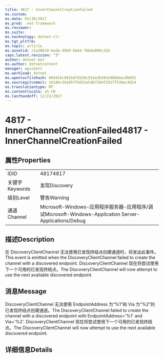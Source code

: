 ```yaml
---
title: 4817 - InnerChannelCreationFailed
ms.custom: 
ms.date: 03/30/2017
ms.prod: .net-framework
ms.reviewer: 
ms.suite: 
ms.technology: dotnet-clr
ms.tgt_pltfrm: 
ms.topic: article
ms.assetid: c1a20619-beda-49b9-bb64-76b6a009c32b
caps.latest.revision: "3"
author: dotnet-bot
ms.author: dotnetcontent
manager: wpickett
ms.workload: dotnet
ms.openlocfilehash: 09d41bc992bd7d328c91da3b503e988deec0b852
ms.sourcegitcommit: 16186c34a957fdd52e5db7294f291f7530ac9d24
ms.translationtype: MT
ms.contentlocale: zh-CN
ms.lasthandoff: 12/22/2017
---
```

# <a name="4817---innerchannelcreationfailed"></a><span data-ttu-id="42ad6-102">4817 - InnerChannelCreationFailed</span><span class="sxs-lookup"><span data-stu-id="42ad6-102">4817 - InnerChannelCreationFailed</span></span>
## <a name="properties"></a><span data-ttu-id="42ad6-103">属性</span><span class="sxs-lookup"><span data-stu-id="42ad6-103">Properties</span></span>  
  
|||  
|-|-|  
|<span data-ttu-id="42ad6-104">ID</span><span class="sxs-lookup"><span data-stu-id="42ad6-104">ID</span></span>|<span data-ttu-id="42ad6-105">4817</span><span class="sxs-lookup"><span data-stu-id="42ad6-105">4817</span></span>|  
|<span data-ttu-id="42ad6-106">关键字</span><span class="sxs-lookup"><span data-stu-id="42ad6-106">Keywords</span></span>|<span data-ttu-id="42ad6-107">发现</span><span class="sxs-lookup"><span data-stu-id="42ad6-107">Discovery</span></span>|  
|<span data-ttu-id="42ad6-108">级别</span><span class="sxs-lookup"><span data-stu-id="42ad6-108">Level</span></span>|<span data-ttu-id="42ad6-109">警告</span><span class="sxs-lookup"><span data-stu-id="42ad6-109">Warning</span></span>|  
|<span data-ttu-id="42ad6-110">通道</span><span class="sxs-lookup"><span data-stu-id="42ad6-110">Channel</span></span>|<span data-ttu-id="42ad6-111">Microsoft-Windows-应用程序服务器-应用程序/调试</span><span class="sxs-lookup"><span data-stu-id="42ad6-111">Microsoft-Windows-Application Server-Applications/Debug</span></span>|  
  
## <a name="description"></a><span data-ttu-id="42ad6-112">描述</span><span class="sxs-lookup"><span data-stu-id="42ad6-112">Description</span></span>  
 <span data-ttu-id="42ad6-113">在 DiscoveryClientChannel 无法使用已发现终结点创建通道时，将发出此事件。</span><span class="sxs-lookup"><span data-stu-id="42ad6-113">This event is emitted when the DiscoveryClientChannel failed to create the channel with a discovered endpoint.</span></span> <span data-ttu-id="42ad6-114">DiscoveryClientChannel 现在将尝试使用下一个可用的已发现终结点。</span><span class="sxs-lookup"><span data-stu-id="42ad6-114">The DiscoveryClientChannel will now attempt to use the next available discovered endpoint.</span></span>  
  
## <a name="message"></a><span data-ttu-id="42ad6-115">消息</span><span class="sxs-lookup"><span data-stu-id="42ad6-115">Message</span></span>  
 <span data-ttu-id="42ad6-116">DiscoveryClientChannel 无法使用 EndpointAddress 为“%1”和 Via 为“%2”的已发现终结点创建通道。</span><span class="sxs-lookup"><span data-stu-id="42ad6-116">The DiscoveryClientChannel failed to create the channel with a discovered endpoint with EndpointAddress='%1' and Via='%2'.</span></span> <span data-ttu-id="42ad6-117">DiscoveryClientChannel 现在将尝试使用下一个可用的已发现终结点。</span><span class="sxs-lookup"><span data-stu-id="42ad6-117">The DiscoveryClientChannel will now attempt to use the next available discovered endpoint.</span></span>  
  
## <a name="details"></a><span data-ttu-id="42ad6-118">详细信息</span><span class="sxs-lookup"><span data-stu-id="42ad6-118">Details</span></span>
